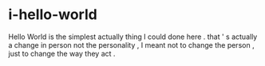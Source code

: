 # i-hello-world
Hello World is the simplest actually thing I could done here .
that ' s actually a change in person not the personality , 
I meant not to change the person , just to change the way they act .
